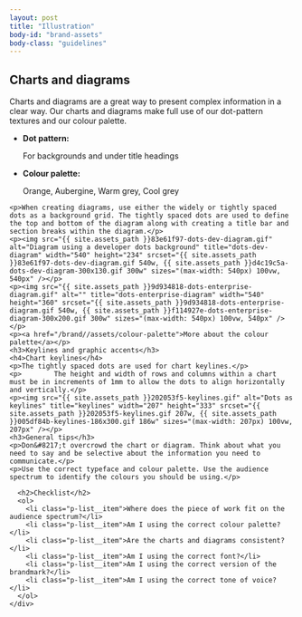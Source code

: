 ```yaml
---
layout: post
title: "Illustration"
body-id: "brand-assets"
body-class: "guidelines"
---
```


<div class="row">
  <div class="col-12">
    <h2>Charts and diagrams</h2>
    <p>Charts and diagrams are a great way to present complex information in a clear way. Our charts and diagrams make full use of our dot-pattern textures and our colour palette.</p>
    <ul class="p-list">
      <li class="p-list__item">
        <p><strong>Dot pattern:</strong></p>
        <p>For backgrounds and under title headings</p>
      </li>
      <li class="p-list__item">
        <p><strong>Colour palette:</strong></p>
        <p>Orange, Aubergine, Warm grey, Cool grey</p>
      </li>
    </ul>

    <p>When creating diagrams, use either the widely or tightly spaced dots as a background grid. The tightly spaced dots are used to define the top and bottom of the diagram along with creating a title bar and section breaks within the diagram.</p>
    <p><img src="{{ site.assets_path }}83e61f97-dots-dev-diagram.gif" alt="Diagram using a developer dots background" title="dots-dev-diagram" width="540" height="234" srcset="{{ site.assets_path }}83e61f97-dots-dev-diagram.gif 540w, {{ site.assets_path }}d4c19c5a-dots-dev-diagram-300x130.gif 300w" sizes="(max-width: 540px) 100vw, 540px" /></p>
    <p><img src="{{ site.assets_path }}9d934818-dots-enterprise-diagram.gif" alt="" title="dots-enterprise-diagram" width="540" height="360" srcset="{{ site.assets_path }}9d934818-dots-enterprise-diagram.gif 540w, {{ site.assets_path }}f114927e-dots-enterprise-diagram-300x200.gif 300w" sizes="(max-width: 540px) 100vw, 540px" /></p>
    <p><a href="/brand//assets/colour-palette">More about the colour palette</a></p>
    <h3>Keylines and graphic accents</h3>
    <h4>Chart keylines</h4>
    <p>The tightly spaced dots are used for chart keylines.</p>
    <p>        The height and width of rows and columns within a chart must be in increments of 1mm to allow the dots to align horizontally and vertically.</p>
    <p><img src="{{ site.assets_path }}202053f5-keylines.gif" alt="Dots as keylines" title="keylines" width="207" height="333" srcset="{{ site.assets_path }}202053f5-keylines.gif 207w, {{ site.assets_path }}005df84b-keylines-186x300.gif 186w" sizes="(max-width: 207px) 100vw, 207px" /></p>
    <h3>General tips</h3>
    <p>Don&#8217;t overcrowd the chart or diagram. Think about what you need to say and be selective about the information you need to communicate.</p>
    <p>Use the correct typeface and colour palette. Use the audience spectrum to identify the colours you should be using.</p>
  </div>
</div>

<div class="p-strip">
  <div class="row">
    <div class="col-8">

      <h2>Checklist</h2>
      <ol>
        <li class="p-list__item">Where does the piece of work fit on the audience spectrum?</li>
        <li class="p-list__item">Am I using the correct colour palette?</li>
        <li class="p-list__item">Are the charts and diagrams consistent?</li>
        <li class="p-list__item">Am I using the correct font?</li>
        <li class="p-list__item">Am I using the correct version of the brandmark?</li>
        <li class="p-list__item">Am I using the correct tone of voice?</li>
      </ol>
    </div>
  </div>
</div>

